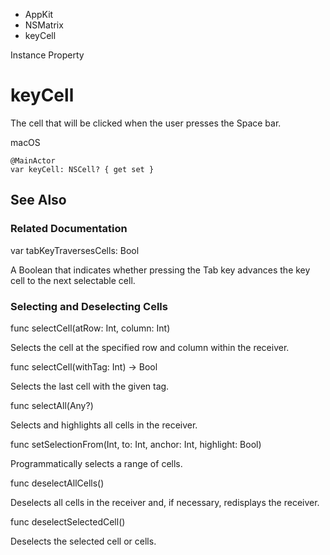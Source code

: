 

- AppKit
- NSMatrix
-  keyCell 

Instance Property

# keyCell

The cell that will be clicked when the user presses the Space bar.

macOS

``` source
@MainActor
var keyCell: NSCell? { get set }
```

## See Also

### Related Documentation

var tabKeyTraversesCells: Bool

A Boolean that indicates whether pressing the Tab key advances the key cell to the next selectable cell.

### Selecting and Deselecting Cells

func selectCell(atRow: Int, column: Int)

Selects the cell at the specified row and column within the receiver.

func selectCell(withTag: Int) -> Bool

Selects the last cell with the given tag.

func selectAll(Any?)

Selects and highlights all cells in the receiver.

func setSelectionFrom(Int, to: Int, anchor: Int, highlight: Bool)

Programmatically selects a range of cells.

func deselectAllCells()

Deselects all cells in the receiver and, if necessary, redisplays the receiver.

func deselectSelectedCell()

Deselects the selected cell or cells.

